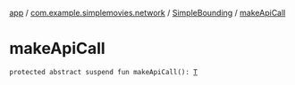 [app](../../index.md) / [com.example.simplemovies.network](../index.md) / [SimpleBounding](index.md) / [makeApiCall](./make-api-call.md)

# makeApiCall

`protected abstract suspend fun makeApiCall(): `[`T`](index.md#T)